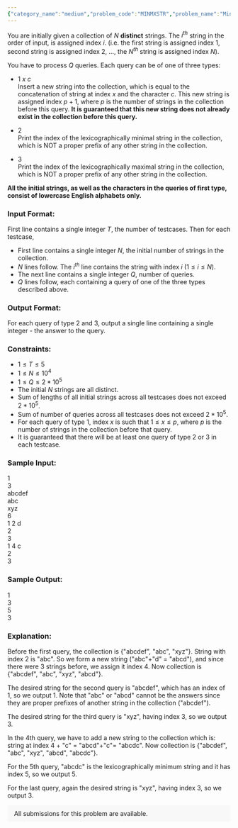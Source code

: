 ```yaml
---
{"category_name":"medium","problem_code":"MINMXSTR","problem_name":"Min-Max String","problemComponents":{"constraints":"","constraintsState":false,"subtasks":"","subtasksState":false,"inputFormat":"","inputFormatState":false,"outputFormat":"","outputFormatState":false,"sampleTestCases":{}},"video_editorial_url":"","languages_supported":{"0":"CPP14","1":"C","2":"JAVA","3":"PYTH 3.6","4":"CPP17","5":"PYTH","6":"PYP3","7":"CS2","8":"ADA","9":"PYPY","10":"TEXT","11":"PAS fpc","12":"NODEJS","13":"RUBY","14":"PHP","15":"GO","16":"HASK","17":"TCL","18":"PERL","19":"SCALA","20":"LUA","21":"kotlin","22":"BASH","23":"JS","24":"LISP sbcl","25":"rust","26":"PAS gpc","27":"BF","28":"CLOJ","29":"R","30":"D","31":"CAML","32":"FORT","33":"ASM","34":"swift","35":"FS","36":"WSPC","37":"LISP clisp","38":"SQL","39":"SCM guile","40":"PERL6","41":"ERL","42":"CLPS","43":"ICK","44":"NICE","45":"PRLG","46":"ICON","47":"COB","48":"SCM chicken","49":"PIKE","50":"SCM qobi","51":"ST","52":"SQLQ","53":"NEM"},"max_timelimit":2,"source_sizelimit":50000,"problem_author":"dj_r_1","problem_tester":"","date_added":"18-06-2020","tags":{"0":"binary","1":"data","2":"dem2020","3":"dj_r_1","4":"medium","5":"trie"},"problem_difficulty_level":"Medium","best_tag":"Binary Lifting","editorial_url":"https://discuss.codechef.com/problems/MINMXSTR","time":{"view_start_date":1597339800,"submit_start_date":1597339800,"visible_start_date":1597339800,"end_date":1735669800},"is_direct_submittable":false,"problemDiscussURL":"https://discuss.codechef.com/search?q=MINMXSTR","is_proctored":false,"visitedContests":{},"layout":"problem"}
---
```

You are initially given a collection of $N$ **distinct** strings. The $i^{th}$ string in the order of input, is assigned index $i$. (i.e. the first string is assigned index $1$, second string is assigned index $2$, …, the $N^{th}$ string is assigned index $N$). 

You have to process $Q$ queries.
Each query can be of one of three types:

- $1$ $x$ $c$  
Insert a new string into the collection, which is equal to the concatenation of string at index $x$ and the character $c$. This new string is assigned index $p+1$, where $p$ is the number of strings in the collection before this query. **It is guaranteed that this new string does not already exist in the collection before this query.**

- $2$  
Print the index of the lexicographically minimal string in the collection, which is NOT a proper prefix of any other string in the collection.

- $3$  
Print the index of the lexicographically maximal string in the collection, which is NOT a proper prefix of any other string in the collection.

**All the initial strings, as well as the characters in the queries of first type, consist of lowercase English alphabets only.**

### Input Format:

First line contains a single integer $T$, the number of testcases. Then for each testcase,
- First line contains a single integer $N$, the initial number of strings in the collection.
- $N$ lines follow. The $i^{th}$ line contains the string with index $i$ ($1\le i\le N$).
- The next line contains a single integer $Q$, number of queries.
- $Q$ lines follow, each containing a query of one of the three types described above. 

### Output Format:

For each query of type $2$ and $3$, output a single line containing a single integer - the answer to the query.

### Constraints:
- $1\le T\le 5$
- $1\le N\le 10^4$
- $1\le Q\le 2*10^5$
- The initial $N$ strings are all distinct.
- Sum of lengths of all initial strings across all testcases does not exceed $2*10^5$.
- Sum of number of queries across all testcases does not exceed $2*10^5$.
- For each query of type 1, index $x$ is such that $1\le x\le p$, where $p$ is the number of strings in the collection before that query.
- It is guaranteed that there will be at least one query of type 2 or 3 in each testcase. 

### Sample Input:

1  
3  
abcdef  
abc  
xyz  
6  
1 2 d  
2  
3  
1 4 c  
2  
3  

### Sample Output:

1  
3  
5  
3  

### Explanation:

Before the first query, the collection is {"abcdef", "abc", "xyz"}. String with index 2 is "abc". So we form a new string ("abc"+"d" = "abcd"), and since there were 3 strings before, we assign it index 4. Now collection is {"abcdef", "abc", "xyz", "abcd"}.

The desired string for the second query is "abcdef", which has an index of 1, so we output 1. Note that "abc" or "abcd" cannot be the answers since they are proper prefixes of another string in the collection ("abcdef").

The desired string for the third query is "xyz", having index 3, so we output 3.

In the 4th query, we have to add a new string to the collection which is: string at index 4 + "c" = "abcd"+"c"= "abcdc". Now collection is {"abcdef", "abc", "xyz", "abcd", "abcdc"}.

For the 5th query, "abcdc" is the lexicographically minimum string and it has index 5, so we output 5.

 For the last query, again the desired string is "xyz", having index 3, so we output 3.  
<aside style='background: #f8f8f8;padding: 10px 15px;'><div>All submissions for this problem are available.</div></aside>